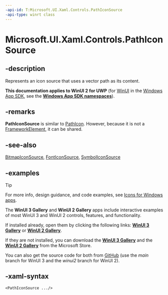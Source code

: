 ```yaml
---
-api-id: T:Microsoft.UI.Xaml.Controls.PathIconSource
-api-type: winrt class
---
```

<!-- Class syntax.
public class PathIconSource : IconSource, IconSource
-->

# Microsoft.UI.Xaml.Controls.PathIconSource

## -description

Represents an icon source that uses a vector path as its content.

**This documentation applies to WinUI 2 for UWP** (for [WinUI](/windows/apps/winui/winui3/) in the [Windows App SDK](/windows/apps/windows-app-sdk/), see the **[Windows App SDK namespaces](/windows/windows-app-sdk/api/winrt/)**).

## -remarks

**PathIconSource** is similar to [PathIcon](/uwp/api/windows.ui.xaml.controls.pathicon). However, because it is not a [FrameworkElement](/uwp/api/windows.ui.xaml.frameworkelement), it can be shared.

## -see-also

[BitmapIconSource](bitmapiconsource.md), [FontIconSource](fonticonsource.md), [SymbolIconSource](symboliconsource.md)

## -examples

> [!TIP]
> For more info, design guidance, and code examples, see [Icons for Windows apps](/windows/apps/design/style/icons).
>
> The **WinUI 3 Gallery** and **WinUI 2 Gallery** apps include interactive examples of most WinUI 3 and WinUI 2 controls, features, and functionality.
>
> If installed already, open them by clicking the following links: [**WinUI 3 Gallery**](winui3gallery:/item/IconElement) or [**WinUI 2 Gallery**](winui2gallery:/item/IconElement).
>
> If they are not installed, you can download the [**WinUI 3 Gallery**](https://www.microsoft.com/store/productId/9P3JFPWWDZRC) and the [**WinUI 2 Gallery**](https://www.microsoft.com/store/productId/9MSVH128X2ZT) from the Microsoft Store.
>
> You can also get the source code for both from [GitHub](https://github.com/Microsoft/WinUI-Gallery) (use the *main* branch for WinUI 3 and the *winui2* branch for WinUI 2).

## -xaml-syntax

```xaml
<PathIconSource .../>
```
